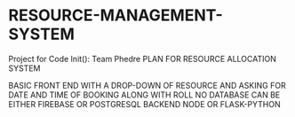 # RESOURCE-MANAGEMENT-SYSTEM
Project for Code Init(): Team Phedre
PLAN FOR RESOURCE ALLOCATION SYSTEM

BASIC FRONT END WITH A DROP-DOWN OF RESOURCE AND ASKING FOR DATE AND TIME OF BOOKING ALONG WITH ROLL NO
DATABASE CAN BE EITHER FIREBASE OR POSTGRESQL
BACKEND NODE OR FLASK-PYTHON

